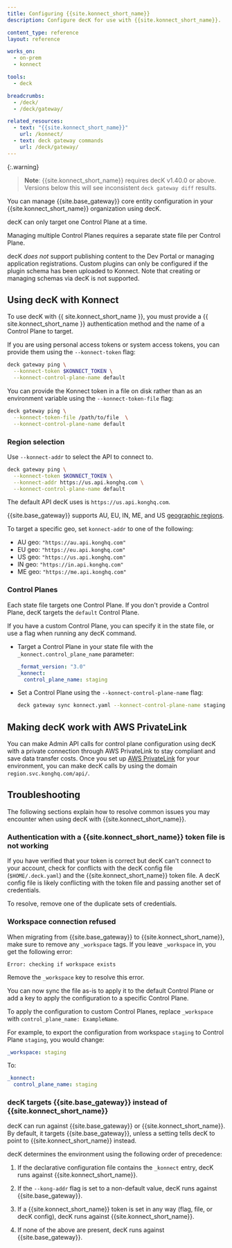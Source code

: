 ```yaml
---
title: Configuring {{site.konnect_short_name}}
description: Configure decK for use with {{site.konnect_short_name}}.

content_type: reference
layout: reference

works_on:
  - on-prem
  - konnect

tools:
  - deck

breadcrumbs:
  - /deck/
  - /deck/gateway/

related_resources:
  - text: "{{site.konnect_short_name}}"
    url: /konnect/
  - text: deck gateway commands
    url: /deck/gateway/
---
```


{:.warning}
> **Note**: {{site.konnect_short_name}} requires decK v1.40.0 or above. Versions below this will see inconsistent `deck gateway diff` results.

You can manage {{site.base_gateway}} core entity configuration in your {{site.konnect_short_name}} organization using decK.

decK can only target one Control Plane at a time.

Managing multiple Control Planes requires a separate state file per Control Plane.

decK _does not_ support publishing content to the Dev Portal or managing application registrations. Custom plugins can only be configured if the plugin schema has been uploaded to Konnect. Note that creating or managing schemas via decK is not supported.

## Using decK with Konnect

To use decK with {{ site.konnect_short_name }}, you must provide a {{ site.konnect_short_name }} authentication method and the name of a Control Plane to target.

If you are using personal access tokens or system access tokens, you can provide them using the `--konnect-token` flag:

```bash
deck gateway ping \
  --konnect-token $KONNECT_TOKEN \
  --konnect-control-plane-name default
```

You can provide the Konnect token in a file on disk rather than as an environment variable using the `--konnect-token-file` flag:

```bash
deck gateway ping \
  --konnect-token-file /path/to/file  \
  --konnect-control-plane-name default
```

### Region selection

Use `--konnect-addr` to select the API to connect to.

```bash
deck gateway ping \
  --konnect-token $KONNECT_TOKEN \
  --konnect-addr https://us.api.konghq.com \
  --konnect-control-plane-name default
```

The default API decK uses is `https://us.api.konghq.com`.

{{site.base_gateway}} supports AU, EU, IN, ME, and US [geographic regions](/konnect-platform/geos/).

To target a specific geo, set `konnect-addr` to one of the following:

- AU geo: `"https://au.api.konghq.com"`
- EU geo: `"https://eu.api.konghq.com"`
- US geo: `"https://us.api.konghq.com"`
- IN geo: `"https://in.api.konghq.com"`
- ME geo: `"https://me.api.konghq.com"`

### Control Planes

Each state file targets one Control Plane.
If you don't provide a Control Plane, decK targets the `default` Control Plane.

If you have a custom Control Plane, you can specify it in the state file,
or use a flag when running any decK command.

- Target a Control Plane in your state file with the `_konnect.control_plane_name` parameter:

  ```yaml
  _format_version: "3.0"
  _konnect:
    control_plane_name: staging
  ```

- Set a Control Plane using the `--konnect-control-plane-name` flag:

  ```sh
  deck gateway sync konnect.yaml --konnect-control-plane-name staging
  ```

## Making decK work with AWS PrivateLink

You can make Admin API calls for control plane configuration using decK with a private connection through AWS PrivateLink to stay compliant and save data transfer costs. Once you set up [AWS PrivateLink](/gateway-manager/aws-private-link/) for your environment, you can make decK calls by using the domain `region.svc.konghq.com/api/`.
## Troubleshooting

The following sections explain how to resolve common issues you may encounter when using decK with {{site.konnect_short_name}}.

### Authentication with a {{site.konnect_short_name}} token file is not working

If you have verified that your token is correct but decK can't connect to your account, check for conflicts with the decK config file (`$HOME/.deck.yaml`) and the {{site.konnect_short_name}} token file.
A decK config file is likely conflicting with the token file and passing another set of credentials.

To resolve, remove one of the duplicate sets of credentials.

### Workspace connection refused

When migrating from {{site.base_gateway}} to {{site.konnect_short_name}}, make sure to remove any `_workspace` tags. If you leave `_workspace` in, you get the following error:

```
Error: checking if workspace exists
```

Remove the `_workspace` key to resolve this error.

You can now sync the file as-is to apply it to the default Control Plane or add a key to apply the configuration to a specific Control Plane.

To apply the configuration to custom Control Planes, replace `_workspace` with `control_plane_name: ExampleName`.

For example, to export the configuration from workspace `staging` to Control Plane `staging`, you would change:

```yaml
_workspace: staging
```

To:

```yaml
_konnect:
  control_plane_name: staging
```

### decK targets {{site.base_gateway}} instead of {{site.konnect_short_name}}

decK can run against {{site.base_gateway}} or {{site.konnect_short_name}}.
By default, it targets {{site.base_gateway}}, unless a setting tells decK to point to {{site.konnect_short_name}} instead.

decK determines the environment using the following order of precedence:

1. If the declarative configuration file contains the `_konnect` entry, decK runs
   against {{site.konnect_short_name}}.

2. If the `--kong-addr` flag is set to a non-default value, decK runs against {{site.base_gateway}}.

3. If a {{site.konnect_short_name}} token is set in any way (flag, file, or decK config), decK runs against {{site.konnect_short_name}}.

4. If none of the above are present, decK runs against {{site.base_gateway}}.
